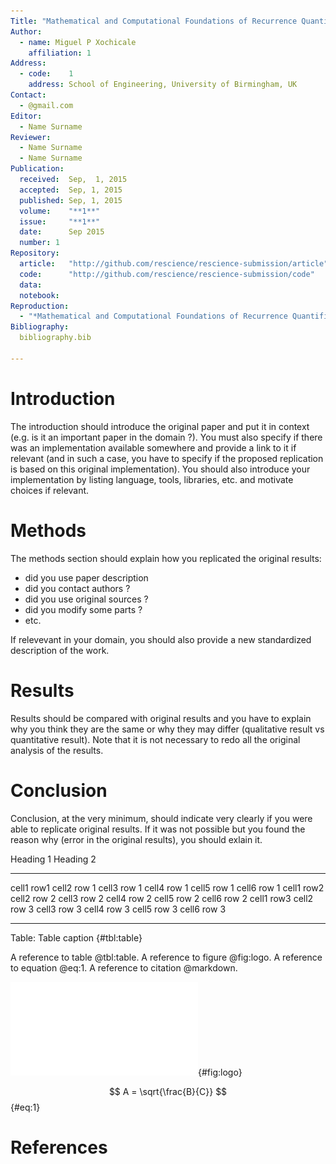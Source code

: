 ```yaml
---
Title: "Mathematical and Computational Foundations of Recurrence Quantifications"
Author:
  - name: Miguel P Xochicale
    affiliation: 1
Address:
  - code:    1
    address: School of Engineering, University of Birmingham, UK
Contact:
  - @gmail.com
Editor:
  - Name Surname
Reviewer:
  - Name Surname
  - Name Surname
Publication:
  received:  Sep,  1, 2015
  accepted:  Sep, 1, 2015
  published: Sep, 1, 2015
  volume:    "**1**"
  issue:     "**1**"
  date:      Sep 2015
  number: 1
Repository:
  article:   "http://github.com/rescience/rescience-submission/article"
  code:      "http://github.com/rescience/rescience-submission/code"
  data:      
  notebook:  
Reproduction:
  - "*Mathematical and Computational Foundations of Recurrence Quantifications*, Marwan Norbert and Webber Charles L, Recurrence Quantification Analysis: Theory and Best Practices, 2015."
Bibliography:
  bibliography.bib

---
```


# Introduction

The introduction should introduce the original paper and put it in context
(e.g. is it an important paper in the domain ?). You must also specify if there
was an implementation available somewhere and provide a link to it if relevant
(and in such a case, you have to specify if the proposed replication is based
on this original implementation). You should also introduce your implementation
by listing language, tools, libraries, etc. and motivate choices if relevant.

# Methods

The methods section should explain how you replicated the original results:

* did you use paper description
* did you contact authors ?
* did you use original sources ?
* did you modify some parts ?
* etc.

If relevevant in your domain, you should also provide a new standardized
description of the work.


# Results

Results should be compared with original results and you have to explain why
you think they are the same or why they may differ (qualitative result vs
quantitative result). Note that it is not necessary to redo all the original
analysis of the results.


# Conclusion

Conclusion, at the very minimum, should indicate very clearly if you were able
to replicate original results. If it was not possible but you found the reason
why (error in the original results), you should exlain it.


Heading 1                          Heading 2
---------- ----------- ----------- ----------- ----------- -----------
cell1 row1 cell2 row 1 cell3 row 1 cell4 row 1 cell5 row 1 cell6 row 1
cell1 row2 cell2 row 2 cell3 row 2 cell4 row 2 cell5 row 2 cell6 row 2
cell1 row3 cell2 row 3 cell3 row 3 cell4 row 3 cell5 row 3 cell6 row 3
---------- ----------- ----------- ----------- ----------- -----------

Table: Table caption {#tbl:table}

A reference to table @tbl:table.
A reference to figure @fig:logo.
A reference to equation @eq:1.
A reference to citation @markdown.

![Figure caption](rescience-logo.pdf){#fig:logo}

$$ A = \sqrt{\frac{B}{C}} $$ {#eq:1}


# References
